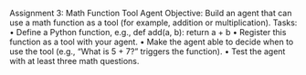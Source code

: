 Assignment 3: Math Function Tool Agent
Objective: Build an agent that can use a math function as a tool (for example, addition or multiplication).
Tasks:
•	Define a Python function, e.g., def add(a, b): return a + b
•	Register this function as a tool with your agent.
•	Make the agent able to decide when to use the tool (e.g., “What is 5 + 7?” triggers the function).
•	Test the agent with at least three math questions.
